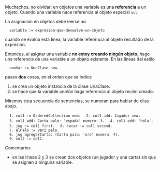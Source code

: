 Muchachos, no olvidar: en objetos una variable es una **referencia** a un objeto. Cuando una variable nace referencia al objeto especial `nil`.

La asignación en objetos debe leerse así

`  variable := expresion-que-devuelve-un-objeto`

cuando se evalúa esta línea, la variable referencia al objeto resultado de la expresión.

Entonces, al asignar una variable **no estoy creando ningún objeto**, hago una referencia de una variable a un objeto existente. En las líneas del estilo

`  unaVar := UnaClase new.`

pasan **dos** cosas, en el orden que se indica

1.  se crea un objeto instancia de la clase UnaClase.
2.  se hace que la variable unaVar haga referencia al objeto recién creado.

Miremos esta secuencia de sentencias, se numeran para hablar de ellas abajo.

`  1. col1 := OrderedCollection new.`
`  2. col1 add: Jugador new.`
`  3. col1 add: Carta palo: 'espada' numero: 3.`
`  4. col1 add: 'hola'.`
`  5. jug := col1 first.`
`  6. tacar := col1 second.`
`  7. elPalo := var2 palo.`
`  8. jug agregarCarta: (Carta palo: 'oro' numero: 4).`
`  9. col2 := col1.`

Comentarios

-   en las líneas 2 y 3 se crean dos objetos (un jugador y una carta) sin que se asignen a ninguna variable.

